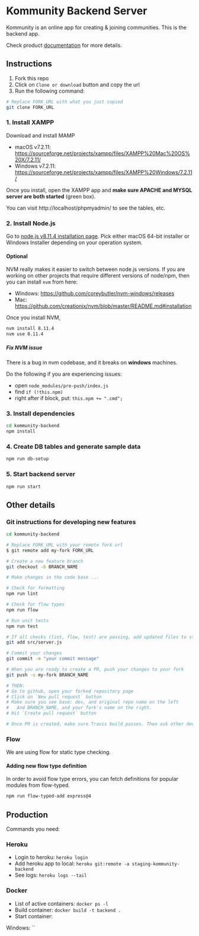 # Kommunity Backend Server
Kommunity is an online app for creating & joining communities. This is the backend app.

Check product [documentation](https://docs.google.com/document/d/1P9znOKfQIHDP3BVS5ptvFgzSLmL0vo4WTAZrcKatFBA) for more details.

## Instructions
1. Fork this repo
2. Click on `Clone or download` button and copy the url
3. Run the following command:
```bash
# Replace FORK_URL with what you just copied
git clone FORK_URL
```

### 1. Install XAMPP 
Download and install MAMP
- macOS v7.2.11: https://sourceforge.net/projects/xampp/files/XAMPP%20Mac%20OS%20X/7.2.11/
- Windows v7.2.11: https://sourceforge.net/projects/xampp/files/XAMPP%20Windows/7.2.11/

Once you install, open the XAMPP app and **make sure APACHE and MYSQL server are both started** (green box).

You can visit http://localhost/phpmyadmin/ to see the tables, etc.

### 2. Install Node.js
Go to [node.js v8.11.4 installation page](https://nodejs.org/en/blog/release/v8.11.4/). Pick either macOS 64-bit installer or Windows Installer depending on your operation system.

#### Optional
NVM really makes it easier to switch between node.js versions. If you are working on other projects that require different versions of node/npm, then you can install `nvm` from here:
- Windows: https://github.com/coreybutler/nvm-windows/releases
- Mac: https://github.com/creationix/nvm/blob/master/README.md#installation

Once you install NVM, 
```bash
nvm install 8.11.4
nvm use 8.11.4
```

##### Fix NVM issue
There is a bug in nvm codebase, and it breaks on **windows** machines.

Do the following if you are experiencing issues:
- open `node_modules/pre-push/index.js`
- find `if (!this.npm)`
- right after if block, put: `this.npm += ".cmd";`

### 3. Install dependencies
``` bash
cd kommunity-backend
npm install
```

### 4. Create DB tables and generate sample data
``` bash
npm run db-setup
```

### 5. Start backend server
```bash
npm run start
```

## Other details

### Git instructions for developing new features

```bash
cd kommunity-backend

# Replace FORK_URL with your remote fork url
$ git remote add my-fork FORK_URL

# Create a new feature branch
git checkout -b BRANCH_NAME

# Make changes in the code base ...

# Check for formatting
npm run lint

# Check for flow types
npm run flow

# Run unit tests
npm run test

# If all checks (lint, flow, test) are passing, add updated files to staging
git add src/server.js

# Commit your changes
git commit -m "your commit message"

# When you are ready to create a PR, push your changes to your fork
git push -u my-fork BRANCH_NAME

# THEN:
# Go to github, open your forked repository page
# Click on `New pull request` button
# Make sure you see base: dev, and original repo name on the left
#   And BRANCH_NAME, and your fork's name on the right.
# Hit `Create pull request` button

# Once PR is created, make sure Travis build passes. Then ask other developers to review your code.
```

### Flow
We are using flow for static type checking.

#### Adding new flow type definition
In order to avoid flow type errors, you can fetch definitions for popular modules from flow-typed.

```bash
npm run flow-typed-add express@4
```

## Production
Commands you need:

### Heroku
- Login to heroku:
`heroku login` 
- Add heroku app to local:
`heroku git:remote -a staging-kommunity-backend` 
- See logs:
`heroku logs --tail`

### Docker
- List of active containers:
`docker ps -l`
- Build container:
`docker build -t backend .`
- Start container:

Windows:
``
